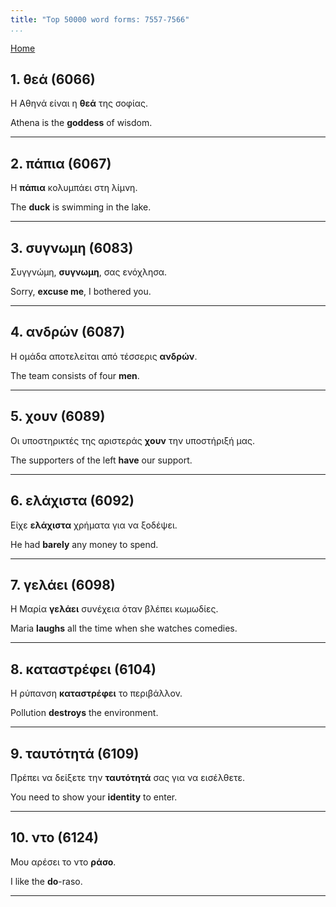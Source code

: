 ```yaml
---
title: "Top 50000 word forms: 7557-7566"
...
```


[Home](./) 

## 1. θεά (6066)

Η Αθηνά είναι η **θεά** της σοφίας.  

Athena is the **goddess** of wisdom.

---

## 2. πάπια (6067)

Η **πάπια** κολυμπάει στη λίμνη.  

The **duck** is swimming in the lake.

---

## 3. συγνωμη (6083)

Συγγνώμη, **συγνωμη**, σας ενόχλησα.

Sorry, **excuse me**, I bothered you.

---

## 4. ανδρών (6087)

Η ομάδα αποτελείται από τέσσερις **ανδρών**.

The team consists of four **men**.

---

## 5. χουν (6089)

Οι υποστηρικτές της αριστεράς **χουν** την υποστήριξή μας.  

The supporters of the left **have** our support.

---

## 6. ελάχιστα (6092)

Είχε **ελάχιστα** χρήματα για να ξοδέψει.  

He had **barely** any money to spend.

---

## 7. γελάει (6098)

Η Μαρία **γελάει** συνέχεια όταν βλέπει κωμωδίες.  

Maria **laughs** all the time when she watches comedies.

---

## 8. καταστρέφει (6104)

Η ρύπανση **καταστρέφει** το περιβάλλον.

Pollution **destroys** the environment.

---

## 9. ταυτότητά (6109)

Πρέπει να δείξετε την **ταυτότητά** σας για να εισέλθετε.

You need to show your **identity** to enter.

---

## 10. ντο (6124)

Μου αρέσει το ντο **ράσο**.

I like the **do**-raso.

---

